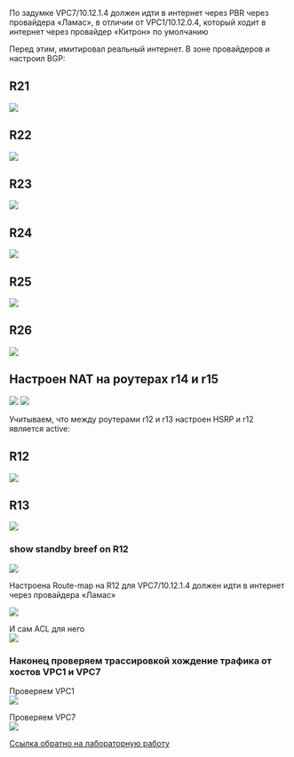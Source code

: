 По задумке VPC7/10.12.1.4 должен идти в интернет через PBR через провайдера «Ламас», в отличии от VPC1/10.12.0.4, который ходит в интернет через провайдер «Китрон» по умолчанию  

Перед этим, имитировал реальный интернет. В зоне провайдеров и настроил BGP:  

## R21  
<img src='pic/bgp_r21.PNG'>  

## R22  
<img src='pic/bgp_r22.PNG'>  

## R23  
<img src='pic/bgp_r23.PNG'>  

## R24  
<img src='pic/bgp_r24.PNG'>  

## R25  
<img src='pic/bgp_r25.PNG'>  

## R26
<img src='pic/bgp_r26.PNG'>  

## Настроен NAT на роутерах r14 и r15  

<img src='pic/nat_r14.PNG'>  

<img src='pic/nat_r15.PNG'>

Учитываем, что между роутерами r12 и r13 настроен HSRP и r12 является active:  

## R12  
<img src='pic/hsrp_r12.PNG'>  

## R13  
<img src='pic/hsrp_r13.PNG'>  

### show standby breef on R12
<img src='pic/hsrp_breef.PNG'>  

Настроена Route-map на R12 для VPC7/10.12.1.4 должен идти в интернет через провайдера «Ламас»  
  

<img src='pic/routemap_r12.PNG'>  

И сам ACL для него  
<img src='pic/acl_to_lamas.PNG'>  

### Наконец проверяем трассировкой хождение трафика от хостов VPC1 и VPC7  

Проверяем VPC1  
<img src='pic/vpc1_trace_10.10.0.65.PNG'>  

Проверяем VPC7  
<img src='pic/vpc7_trace_10.10.0.65.PNG'>  

[Ссылка обратно на лабораторную работу](/labs/lab04/README.md#)











